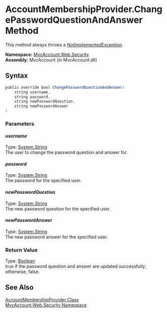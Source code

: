 AccountMembershipProvider.ChangePasswordQuestionAndAnswer Method
================================================================
This method always throws a [NotImplementedException][1].

**Namespace:** [MvcAccount.Web.Security][2]  
**Assembly:** MvcAccount (in MvcAccount.dll)

Syntax
------

```csharp
public override bool ChangePasswordQuestionAndAnswer(
	string username,
	string password,
	string newPasswordQuestion,
	string newPasswordAnswer
)
```

### Parameters

#### *username*
Type: [System.String][3]  
The user to change the password question and answer for.

#### *password*
Type: [System.String][3]  
The password for the specified user.

#### *newPasswordQuestion*
Type: [System.String][3]  
The new password question for the specified user.

#### *newPasswordAnswer*
Type: [System.String][3]  
The new password answer for the specified user.

### Return Value
Type: [Boolean][4]  
true if the password question and answer are updated successfully; otherwise, false.

See Also
--------
[AccountMembershipProvider Class][5]  
[MvcAccount.Web.Security Namespace][2]  

[1]: http://msdn2.microsoft.com/en-us/library/6byb74h9
[2]: ../README.md
[3]: http://msdn2.microsoft.com/en-us/library/s1wwdcbf
[4]: http://msdn2.microsoft.com/en-us/library/a28wyd50
[5]: README.md